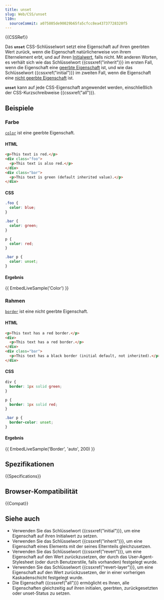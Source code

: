 ```yaml
---
title: unset
slug: Web/CSS/unset
l10n:
  sourceCommit: a075805de90029b65fa5cfcc8ea43737728320f5
---
```


{{CSSRef}}

Das **`unset`** CSS-Schlüsselwort setzt eine Eigenschaft auf ihren geerbten Wert zurück, wenn die Eigenschaft natürlicherweise von ihrem Elternelement erbt, und auf ihren [Initialwert](/de/docs/Web/CSS/CSS_cascade/initial_value), falls nicht. Mit anderen Worten, es verhält sich wie das Schlüsselwort {{cssxref("inherit")}} im ersten Fall, wenn die Eigenschaft eine [geerbte Eigenschaft](/de/docs/Web/CSS/CSS_cascade/Inheritance#inherited_properties) ist, und wie das Schlüsselwort {{cssxref("initial")}} im zweiten Fall, wenn die Eigenschaft eine [nicht geerbte Eigenschaft](/de/docs/Web/CSS/CSS_cascade/Inheritance#non-inherited_properties) ist.

**`unset`** kann auf jede CSS-Eigenschaft angewendet werden, einschließlich der CSS-Kurzschreibweise {{cssxref("all")}}.

## Beispiele

### Farbe

[`color`](/de/docs/Web/CSS/color#formal_definition) ist eine geerbte Eigenschaft.

#### HTML

```html
<p>This text is red.</p>
<div class="foo">
  <p>This text is also red.</p>
</div>
<div class="bar">
  <p>This text is green (default inherited value).</p>
</div>
```

#### CSS

```css
.foo {
  color: blue;
}

.bar {
  color: green;
}

p {
  color: red;
}

.bar p {
  color: unset;
}
```

#### Ergebnis

{{ EmbedLiveSample('Color') }}

### Rahmen

[`border`](/de/docs/Web/CSS/border#formal_definition) ist eine nicht geerbte Eigenschaft.

#### HTML

```html
<p>This text has a red border.</p>
<div>
  <p>This text has a red border.</p>
</div>
<div class="bar">
  <p>This text has a black border (initial default, not inherited).</p>
</div>
```

#### CSS

```css
div {
  border: 1px solid green;
}

p {
  border: 1px solid red;
}

.bar p {
  border-color: unset;
}
```

#### Ergebnis

{{ EmbedLiveSample('Border', 'auto', 200) }}

## Spezifikationen

{{Specifications}}

## Browser-Kompatibilität

{{Compat}}

## Siehe auch

- Verwenden Sie das Schlüsselwort {{cssxref("initial")}}, um eine Eigenschaft auf ihren Initialwert zu setzen.
- Verwenden Sie das Schlüsselwort {{cssxref("inherit")}}, um eine Eigenschaft eines Elements mit der seines Elternteils gleichzusetzen.
- Verwenden Sie das Schlüsselwort {{cssxref("revert")}}, um eine Eigenschaft auf den Wert zurückzusetzen, der durch das User-Agent-Stylesheet (oder durch Benutzerstile, falls vorhanden) festgelegt wurde.
- Verwenden Sie das Schlüsselwort {{cssxref("revert-layer")}}, um eine Eigenschaft auf den Wert zurückzusetzen, der in einer vorherigen Kaskadenschicht festgelegt wurde.
- Die Eigenschaft {{cssxref("all")}} ermöglicht es Ihnen, alle Eigenschaften gleichzeitig auf ihren initialen, geerbten, zurückgesetzten oder unset-Status zu setzen.

